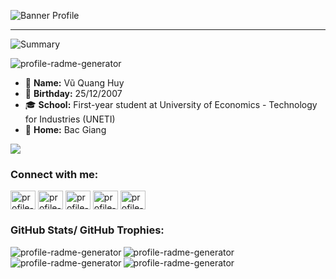 ![Banner Profile](https://github.com/user-attachments/assets/9d27892e-5441-4d78-9831-49304a16f077)

---

![Summary](http://github-profile-summary-cards.vercel.app/api/cards/profile-details?username=huyvu2512&theme=algolia)

<img height="auto" src="https://komarev.com/ghpvc/?username=huyvu2512&label=Profile%20views&color=0e75b6&style=flat" alt="profile-radme-generator" />

* 🧑 **Name:** Vũ Quang Huy
* 🎂 **Birthday:** 25/12/2007
* 🎓 **School:** First-year student at University of Economics - Technology for Industries (UNETI)
* 📍 **Home:** Bac Giang

![](https://github-profile-trophy.vercel.app/?username=huyvu2512&theme=tokyonight&no-frame=false&no-bg=false&margin-w=4)

<h3 align="left">Connect with me:</h3> <p align="left"> 
  <a href="https://github.com/huyvu2512" target="blank"><img align="center" src=https://raw.githubusercontent.com/rahuldkjain/github-profile-readme-generator/master/src/images/icons/Social/github.svg alt="profile-radme-generator" height="30" width="40" /></a> 
  <a href="https://fb.com/huyvu2512" target="blank"><img align="center" src=https://raw.githubusercontent.com/rahuldkjain/github-profile-readme-generator/master/src/images/icons/Social/facebook.svg alt="profile-radme-generator" height="30" width="40" /></a> 
  <a href="https://instagram.com/v.huy2512" target="blank"><img align="center" src=https://raw.githubusercontent.com/rahuldkjain/github-profile-readme-generator/master/src/images/icons/Social/instagram.svg alt="profile-radme-generator" height="30" width="40" /></a> 
  <a href="https://twitter.com/huyvu2512" target="blank"><img align="center" src=https://raw.githubusercontent.com/rahuldkjain/github-profile-readme-generator/master/src/images/icons/Social/twitter.svg alt="profile-radme-generator" height="30" width="40" /></a> 
  <a href="https://www.youtube.com/huyvu_2512" target="blank"><img align="center" src=https://raw.githubusercontent.com/rahuldkjain/github-profile-readme-generator/master/src/images/icons/Social/youtube.svg alt="profile-radme-generator" height="30" width="40" /></a> </p>

<h3 align="left">GitHub Stats/ GitHub Trophies:</h3> <p align="left"> 
  
<img align="left" height="auto" width={300} src="https://github-readme-stats.vercel.app/api?username=huyvu2512&show_icons=true&theme=dark&locale=en&hide_border=false" alt="profile-radme-generator" />
<img align="left" height="auto" width={300} src="https://github-readme-streak-stats.herokuapp.com/?user=huyvu2512&theme=dark&mode=weekly&hide_border=false&locale=en" alt="profile-radme-generator" />
<img align="left" height="auto" width={300} src="https://github-readme-stats.vercel.app/api/top-langs/?username=huyvu2512&theme=dark&hide_border=false" alt="profile-radme-generator" />
<img align="left" height="auto" width={300} src="https://github-contributor-stats.vercel.app/api?username=huyvu2512&limit=5&theme=dark&combine_all_yearly_contributions=true" alt="profile-radme-generator" />
